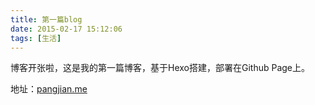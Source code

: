```yaml
---
title: 第一篇blog
date: 2015-02-17 15:12:06
tags: [生活]
---
```

博客开张啦，这是我的第一篇博客，基于Hexo搭建，部署在Github Page上。

地址：[pangjian.me](http://pangjian.me)

<!-- indicate-the-source -->
